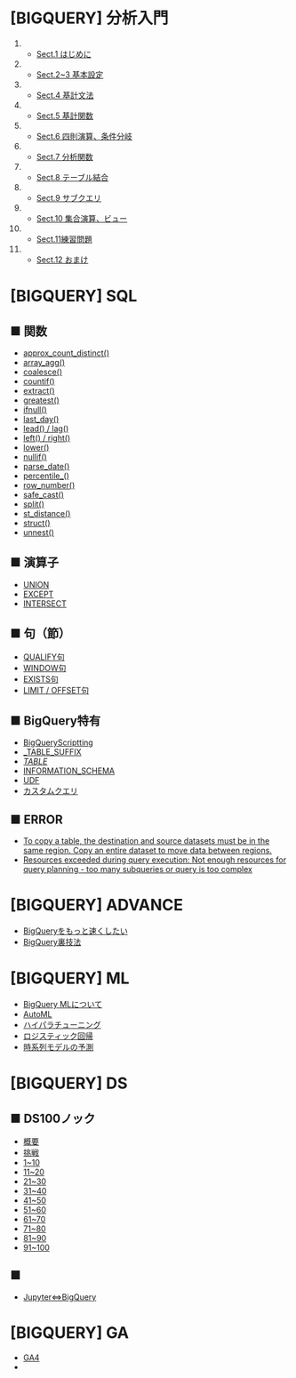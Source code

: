 # [BIGQUERY] 分析入門
1. - [Sect.1 はじめに](google_bigquery)
2. - [Sect.2~3 基本設定](google_bigquery_2_3)
3. - [Sect.4 基計文法](google_bigquery_4)
4. - [Sect.5 基計関数](google_bigquery_5)
5. - [Sect.6 四則演算、条件分岐](google_bigquery_6)
6. - [Sect.7 分析関数](google_bigquery_7)
7. - [Sect.8 テーブル結合](google_bigquery_8)
8. - [Sect.9 サブクエリ](google_bigquery_9)
9. - [Sect.10 集合演算、ビュー](google_bigquery_10)
10. - [Sect.11練習問題](google_bigquery_11)
11. - [Sect.12 おまけ](google_bigquery_12)



# [BIGQUERY] SQL
## ■ 関数
+ [approx_count_distinct()](sql_approx_count_distinct)
+ [array_agg()](sql_array_agg)
+ [coalesce()](sql_coalesce)
+ [countif()](sql_countif)
+ [extract()](sql_extract)
+ [greatest()](sql_greatest)
+ [ifnull()](sql_ifnull)
+ [last_day()](sql_last_day)
+ [lead() / lag()](sql_lead_lag)
+ [left() / right()](sql_left_right)
+ [lower()](sql_lower)
+ [nullif()](sql_nullif)
+ [parse_date()](sql_parse_date)
+ [percentile_()](sql_percentile)
+ [row_number()](sql_row_number)
+ [safe_cast()](sql_safe_cast)
+ [split()](sql_split)
+ [st_distance()](sql_st_distance)
+ [struct()](sql_struct)
+ [unnest()](sql_unnest)

## ■ 演算子
+ [UNION](sql_union)
+ [EXCEPT](sql_except)
+ [INTERSECT](sql_intersect)

## ■ 句（節）
+ [QUALIFY句](sql_qualify)
+ [WINDOW句](sql_window)
+ [EXISTS句](sql_exists)
+ [LIMIT / OFFSET句](sql_limit_offset)

## ■ BigQuery特有
+ [BigQueryScriptting](sql_bqscripting)
+ [_TABLE_SUFFIX](sql_table_suffix)
+ [_TABLE_](sql_table)
+ [INFORMATION_SCHEMA](sql_information_schema)
+ [UDF](sql_udf)
+ [カスタムクエリ](sql_custom_query)

## ■ ERROR
+ [To copy a table, the destination and source datasets must be in the same region. Copy an entire dataset to move data between regions.](bq_error_case1)
+ [Resources exceeded during query execution: Not enough resources for query planning - too many subqueries or query is too complex](bq_table)



# [BIGQUERY] ADVANCE
+ [BigQueryをもっと速くしたい](bq_faster)
+ [BigQuery裏技法](bq_underhanded)



# [BIGQUERY] ML
+ [BigQuery MLについて](ml_index)
+ [AutoML](ml_automl)
+ [ハイパラチューニング](ml_hyperpara)
+ [ロジスティック回帰](ml_logreg)
+ [時系列モデルの予測](ml_time_series)



# [BIGQUERY] DS
## ■ DS100ノック
+ [概要](ds_100knock)
+ [挑戦](ds_100knock_sql)
+ [1~10](ds_100knock_sql_to10)
+ [11~20](ds_100knock_sql_to20)
+ [21~30](ds_100knock_sql_to30)
+ [31~40](ds_100knock_sql_to40)
+ [41~50](ds_100knock_sql_to50)
+ [51~60](ds_100knock_sql_to60)
+ [61~70](ds_100knock_sql_to70)
+ [71~80](ds_100knock_sql_to80)
+ [81~90](ds_100knock_sql_to90)
+ [91~100](ds_100knock_sql_to100)

## ■ 
+ [Jupyter⇔BigQuery](ds_jupyter_bigquery)



# [BIGQUERY] GA
+ [GA4](ga_ga4)
+ []()



